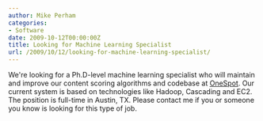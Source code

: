 ```yaml
---
author: Mike Perham
categories:
- Software
date: 2009-10-12T00:00:00Z
title: Looking for Machine Learning Specialist
url: /2009/10/12/looking-for-machine-learning-specialist/
---
```


We're looking for a Ph.D-level machine learning specialist who will maintain and improve our content scoring algorithms and codebase at [OneSpot][1]. Our current system is based on technologies like Hadoop, Cascading and EC2. The position is full-time in Austin, TX. Please contact me if you or someone you know is looking for this type of job.

 [1]: http://onespot.com
